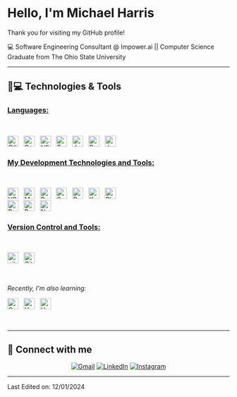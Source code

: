 # <a href="https://github.com/mharris15"></a> Hello, I'm Michael Harris

Thank you for visiting my GitHub profile! 

💻 Software Engineering Consultant @ Impower.ai || Computer Science Graduate from The Ohio State University

<hr>

## 🚀💻 Technologies & Tools

### <u> Languages: </u>

<br>

<span><img src="https://img.shields.io/badge/C%23-239120?style=for-the-badge&logo=csharp&logoColor=white" alt="C# logo" title="C#" height="25" /></span>
&nbsp;
<span><img src="https://img.shields.io/badge/C%2B%2B-00599C?style=for-the-badge&logo=c%2B%2B&logoColor=white" alt="C++ logo" title="C++" height="25" /></span>
&nbsp;
<span><img src="https://img.shields.io/badge/.NET-512BD4?style=for-the-badge&logo=dotnet&logoColor=white" alt=".NET logo" title=".NET" height="25" /></span>
&nbsp;
<span><img src="https://img.shields.io/badge/TypeScript-007ACC?style=for-the-badge&logo=typescript&logoColor=white" alt="TypeScript logo" title="TypeScript" height="25" /></span>
&nbsp;
<span><img src="https://img.shields.io/badge/JavaScript-323330?style=for-the-badge&logo=javascript&logoColor=F7DF1E" alt="JavaScript logo" title="JavaScript" height="25" /></span>
&nbsp;
<img src = "https://img.shields.io/badge/Python-FFD43B?style=for-the-badge&logo=python&logoColor=blue" alt="Python logo"  title="Python" height="25"/>
</span>
&nbsp;
<span>
<img src = "https://img.shields.io/badge/Java-ED8B00?style=for-the-badge&logo=java&logoColor=white" alt="Java logo"  title="Java" height="25"/>
</span>
&nbsp;
<br>

### <u> My Development Technologies and Tools: </u>

<br>

<span><img src="https://img.shields.io/badge/Visual_Studio-5C2D91?style=for-the-badge&logo=visual%20studio&logoColor=white" alt="VS logo" title="VS" height="25" /></span>
&nbsp;
<img src = "https://img.shields.io/badge/MySQL-005C84?style=for-the-badge&logo=mysql&logoColor=white" alt="MySQL logo" title="MySQL" height="25"/></span>
&nbsp;
<img src = "https://img.shields.io/badge/Postman-FF6C37?style=for-the-badge&logo=Postman&logoColor=white" alt="Postman logo" title="Postman" height="25"/></span>
&nbsp;
<img src = "https://img.shields.io/badge/Swagger-85EA2D?style=for-the-badge&logo=Swagger&logoColor=white" alt="Swagger logo" title="Swagger" height="25"/></span>
&nbsp;
<span><img src="https://img.shields.io/badge/Docker-2CA5E0?style=for-the-badge&logo=docker&logoColor=white" alt="Docker logo" title="Docker Code" height="25" /></span>
&nbsp;
<span><img src="https://img.shields.io/badge/kubernetes-326ce5.svg?&style=for-the-badge&logo=kubernetes&logoColor=white" alt="Kubernetes logo" title="Kubernetes" height="25" /></span>
&nbsp;
<span><img src="https://img.shields.io/badge/Playwright-45ba4b?style=for-the-badge&logo=Playwright&logoColor=white" alt="Playwright logo" title="Playwright" height="25" /></span>
&nbsp;
<br>
<span><img src="https://img.shields.io/badge/React-20232A?style=for-the-badge&logo=react&logoColor=61DAFB" alt="ReactJS logo" title="ReactJS" height="25" /></span>
&nbsp;
<span><img src="https://img.shields.io/badge/Bootstrap-563D7C?style=for-the-badge&logo=bootstrap&logoColor=white" alt="Bootstrap logo" title="Bootstrap" height="25" /></span>
&nbsp;
<span><img src="https://img.shields.io/badge/Node.js-339933?style=for-the-badge&logo=nodedotjs&logoColor=white" alt="Node.js logo" title="Node.js" height="25" /></span>
&nbsp;

### <u> Version Control and Tools:</u>

<br>

<span><img src="https://img.shields.io/badge/GIT-E44C30?style=for-the-badge&logo=git&logoColor=white" alt="git logo" title="Git" height="25" /></span>
&nbsp;
<span><img src="https://img.shields.io/badge/GitHub-100000?style=for-the-badge&logo=github&logoColor=white" alt="Github logo" title="Github" height="25" /></span>
&nbsp;


<br>


<i> Recently, I'm also learning: </i>

<span><img src="https://img.shields.io/badge/OpenGL-FFFFFF?style=for-the-badge&logo=opengl" alt="OpenGL logo" title="OpenGL" height="25" /></span>
&nbsp;
<span><img src="https://img.shields.io/badge/Unity-100000?style=for-the-badge&logo=unity&logoColor=white" alt="Unity logo" title="Unity" height="25" /></span>
&nbsp;
<span><img src="https://img.shields.io/badge/-Unreal%20Engine-313131?style=for-the-badge&logo=unreal-engine&logoColor=white" alt="Unreal logo" title="Unreal" height="25" /></span>
&nbsp;

<br>

<hr>

## 🤝 Connect with me

<p align="center">
	<a href="mailto:michael.harris.2015@gmail.com"><img img src="https://img.shields.io/badge/Gmail-D14836?style=for-the-badge&logo=gmail&logoColor=white" alt="Gmail"/></a>
	<a href="https://www.linkedin.com/in/myharris22/"><img src="https://img.shields.io/badge/LinkedIn-0077B5?style=for-the-badge&logo=linkedin&logoColor=white" alt="LinkedIn"/></a>
    <a href="https://mharris15.github.io/My-Portfolio/"><img src="https://img.shields.io/badge/Portfolio-255E63?style=for-the-badge&logo=About.me&logoColor=white" alt="Instagram"/></a>
<br>


-----
Last Edited on: 12/01/2024
